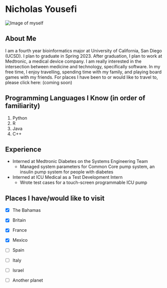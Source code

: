 # Nicholas Yousefi

![Image of myself](Nicholas_Yousefi.png)

## About Me

I am a fourth year bioinformatics major at University of California, San Diego (UCSD). I plan to graduate in Spring 2023. After graduation, I plan to work at Medtronic, a medical device company. I am really interested in the intersection between medicine and technology, specifically software. In my free time, I enjoy travelling, spending time with my family, and playing board games with my friends. For places I have been to or would like to travel to, please click here: (coming soon)

## Programming Languages I Know (in order of familiarity)
1. Python
2. R
3. Java
4. C++

## Experience
* Interned at Medtronic Diabetes on the Systems Engineering Team
  * Managed system parameters for Common Core pump system, an insulin pump system for people with diabetes
* Interned at ICU Medical as a Test Development Intern
  * Wrote test cases for a touch-screen programmable ICU pump

## Places I have/would like to visit
- [x] The Bahamas
- [x] Britain
- [x] France
- [x] Mexico
- [ ] Spain
- [ ] Italy
- [ ] Israel
- [ ] Another planet

